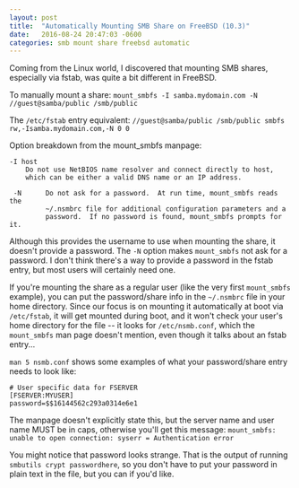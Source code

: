 ```yaml
---
layout: post
title:  "Automatically Mounting SMB Share on FreeBSD (10.3)"
date:   2016-08-24 20:47:03 -0600
categories: smb mount share freebsd automatic
---
```

Coming from the Linux world, I discovered that mounting SMB shares, especially via fstab, was quite a bit different in FreeBSD.

To manually mount a share:
`mount_smbfs -I samba.mydomain.com -N //guest@samba/public /smb/public`

The `/etc/fstab` entry equivalent:
`//guest@samba/public /smb/public smbfs rw,-Isamba.mydomain.com,-N 0 0`

Option breakdown from the mount_smbfs manpage:

    -I host
        Do not use NetBIOS name resolver and connect directly to host,
        which can be either a valid DNS name or an IP address.

     -N      Do not ask for a password.  At run time, mount_smbfs reads the
             ~/.nsmbrc file for additional configuration parameters and a
             password.  If no password is found, mount_smbfs prompts for it.

Although this provides the username to use when mounting the share, it doesn't provide a password.  The `-N` option makes `mount_smbfs` not ask for a password.  I don't think there's a way to provide a password in the fstab entry, but most users will certainly need one.

If you're mounting the share as a regular user (like the very first `mount_smbfs` example), you can put the password/share info in the `~/.nsmbrc` file in your home directory.  Since our focus is on mounting it automatically at boot via `/etc/fstab`, it will get mounted during boot, and it won't check your user's home directory for the file -- it looks for `/etc/nsmb.conf`, which the `mount_smbfs` man page doesn't mention, even though it talks about an fstab entry...

`man 5 nsmb.conf` shows some examples of what your password/share entry needs to look like:

    # User specific data for FSERVER
    [FSERVER:MYUSER]
    password=$$16144562c293a0314e6e1

The manpage doesn't explicitly state this, but the server name and user name MUST be in caps, otherwise you'll get this message:
`mount_smbfs: unable to open connection: syserr = Authentication error`

You might notice that password looks strange.  That is the output of running `smbutils crypt passwordhere`, so you don't have to put your password in plain text in the file, but you can if you'd like.
